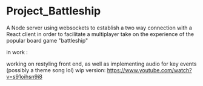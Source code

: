 # Project_Battleship
A Node server using websockets to establish a two way connection with a React client in order to facilitate a multiplayer take on the experience of the popular board game "battleship"


in work :

  working on restyling front end, as well as implementing audio for key events (possibly a theme song lol)
  wip version:  https://www.youtube.com/watch?v=s91oihsn9i8
  
